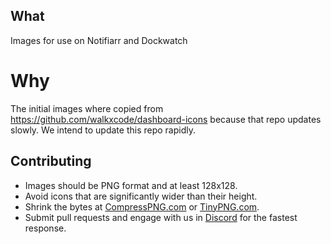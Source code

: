 ## What

Images for use on Notifiarr and Dockwatch

# Why

The initial images where copied from <https://github.com/walkxcode/dashboard-icons> because that repo updates slowly. We intend to update this repo rapidly.

## Contributing

- Images should be PNG format and at least 128x128.
- Avoid icons that are significantly wider than their height.
- Shrink the bytes at [CompressPNG.com](https://compresspng.com) or [TinyPNG.com](https://tinypng.com).
- Submit pull requests and engage with us in [Discord](https://notifiarr.com/discord) for the fastest response.